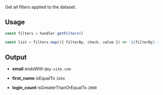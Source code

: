 Get all filters applied to the dataset.


## Usage
```ts
const filters = handler.getFilters()

const list = filters.map(({ filterBy, check, value }) => `${filterBy} ${check} ${value}`)
```

## Output

- **email** endsWith `@my-site.com`

- **first_name** isEqualTo `John`

- **login_count** isGreaterThanOrEqualTo `2000`
